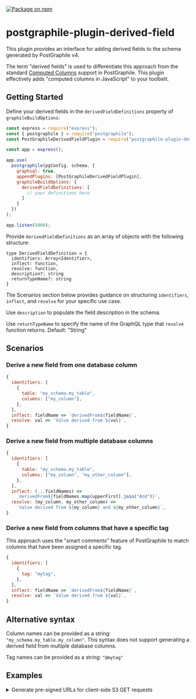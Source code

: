[![Package on npm](https://img.shields.io/npm/v/postgraphile-plugin-derived-field.svg)](https://www.npmjs.com/package/postgraphile-plugin-derived-field)

# postgraphile-plugin-derived-field

This plugin provides an interface for adding derived fields <!--and wrapping existing resolvers--> to the schema generated by PostGraphile v4.

The term "derived fields" is used to differentiate this approach from the standard [Computed Columns](https://www.graphile.org/postgraphile/computed-columns/) support in PostGraphile.  This plugin effectively adds "computed columns in JavaScript" to your toolbelt.

## Getting Started

Define your derived fields in the `derivedFieldDefinitions` property of `graphileBuildOptions`:

``` js
const express = require("express");
const { postgraphile } = require("postgraphile");
const PostGraphileDerivedFieldPlugin = require("postgraphile-plugin-derived-field");

const app = express();

app.use(
  postgraphile(pgConfig, schema, {
    graphiql: true,
    appendPlugins: [PostGraphileDerivedFieldPlugin],
    graphileBuildOptions: {
      derivedFieldDefinitions: [
        // your definitions here
      ]
    }
  })
);

app.listen(5000);
```

Provide `derivedFieldDefinitions` as an array of objects with the following structure:

```
type DerivedFieldDefinition = {
  identifiers: Array<Identifier>,
  inflect: function,
  resolve: function,
  description?: string
  returnTypeName?: string
}
```
The Scenarios section below provides guidance on structuring `identifiers`, `inflect`, and `resolve` for your specific use case.

Use `description` to populate the field description in the schema.

Use `returnTypeName` to specify the name of the GraphQL type that `resolve` function returns.  Default: "String"

## Scenarios

### Derive a new field from one database column

``` js
{
  identifiers: [
    {
      table: "my_schema.my_table",
      columns: ["my_column"],
    },
  ],
  inflect: fieldName => `derivedFrom${fieldName}`,
  resolve: val => `Value derived from ${val}`,
}
```

### Derive a new field from multiple database columns

``` js
{
  identifiers: [
    {
      table: "my_schema.my_table",
      columns: ["my_column", "my_other_column"],
    },
  ],
  inflect: (...fieldNames) =>
    `derivedFrom${fieldNames.map(upperFirst).join("And")}`,
  resolve: (my_column, my_other_column) =>
    `Value derived from ${my_column} and ${my_other_column}`,
}
```

### Derive a new field from columns that have a specific tag

This approach uses the "smart comments" feature of PostGraphile to match columns that have been assigned a specific tag.

``` js
{
  identifiers: [
    {
      tag: "mytag",
    },
  ],
  inflect: fieldName => `derivedFrom${fieldName}`,
  resolve: val => `Value derived from ${val}`,
}
```

<!--### Wrap one or more existing fields

To wrap existing fields with additional resolver logic, simply exclude the `inflect` parameter.-->

## Alternative syntax

Column names can be provided as a string: `"my_schema.my_table.my_column"`.  This syntax does not support generating a derived field from multiple database columns.

Tag names can be provided as a string: `"@mytag"`

## Examples

<details>

<summary>Generate pre-signed URLs for client-side S3 GET requests</summary>

``` js
const express = require("express");
const { postgraphile } = require("postgraphile");
const PostGraphileDerivedFieldPlugin = require("postgraphile-plugin-derived-field");

const AWS = require("aws-sdk");
const s3 = new AWS.S3();
const bucket = "postgraphile-plugin-test";

const app = express();

app.use(
  postgraphile(pgConfig, schema, {
    graphiql: true,
    appendPlugins: [PostGraphileDerivedFieldPlugin],
    graphileBuildOptions: {
      derivedFieldDefinitions: [
        {
          identifiers: ["my_schema.my_table.my_column"],
          inflect: fieldName => `${fieldName}SignedUrl`,
          resolve: val => s3.getSignedUrl('getObject', {Bucket: bucket, Key: val, Expires: 900})
        }
      ]
    }
  })
);

app.listen(5000);
```

</details>